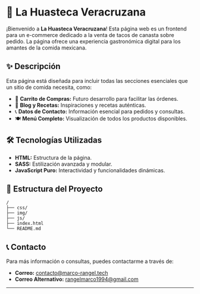 # 🌮 La Huasteca Veracruzana

¡Bienvenido a **La Huasteca Veracruzana**! Esta página web es un frontend para un e-commerce dedicado a la venta de tacos de canasta sobre pedido. La página ofrece una experiencia gastronómica digital para los amantes de la comida mexicana.

## ✨ Descripción

Esta página está diseñada para incluir todas las secciones esenciales que un sitio de comida necesita, como:

- 🛒 **Carrito de Compras:** Futuro desarrollo para facilitar las órdenes.
- 📖 **Blog y Recetas:** Inspiraciones y recetas auténticas.
- 📞 **Datos de Contacto:** Información esencial para pedidos y consultas.
- 🍽️ **Menú Completo:** Visualización de todos los productos disponibles.

## 🛠️ Tecnologías Utilizadas

- **HTML:** Estructura de la página.
- **SASS:** Estilización avanzada y modular.
- **JavaScript Puro:** Interactividad y funcionalidades dinámicas.

## 📂 Estructura del Proyecto

```plaintext
/
├── css/
├── img/
├── js/
├── index.html
└── README.md
```

## 📞 Contacto

Para más información o consultas, puedes contactarme a través de:

- **Correo:** contacto@marco-rangel.tech
- **Correo Alternativo:** rangelmarco1994@gmail.com

---
